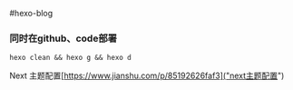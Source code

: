 #hexo-blog
### 同时在github、code部署
`hexo clean && hexo g && hexo d`

Next 主题配置[https://www.jianshu.com/p/85192626faf3]("next主题配置")